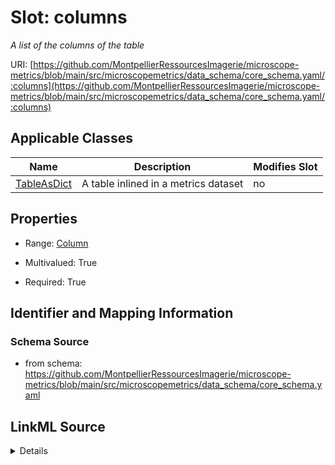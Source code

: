 # Slot: columns


_A list of the columns of the table_



URI: [https://github.com/MontpellierRessourcesImagerie/microscope-metrics/blob/main/src/microscopemetrics/data_schema/core_schema.yaml/:columns](https://github.com/MontpellierRessourcesImagerie/microscope-metrics/blob/main/src/microscopemetrics/data_schema/core_schema.yaml/:columns)



<!-- no inheritance hierarchy -->




## Applicable Classes

| Name | Description | Modifies Slot |
| --- | --- | --- |
[TableAsDict](TableAsDict.md) | A table inlined in a metrics dataset |  no  |







## Properties

* Range: [Column](Column.md)

* Multivalued: True

* Required: True





## Identifier and Mapping Information







### Schema Source


* from schema: https://github.com/MontpellierRessourcesImagerie/microscope-metrics/blob/main/src/microscopemetrics/data_schema/core_schema.yaml




## LinkML Source

<details>
```yaml
name: columns
description: A list of the columns of the table
from_schema: https://github.com/MontpellierRessourcesImagerie/microscope-metrics/blob/main/src/microscopemetrics/data_schema/core_schema.yaml
rank: 1000
multivalued: true
alias: columns
owner: TableAsDict
domain_of:
- TableAsDict
range: Column
required: true
inlined: true
inlined_as_list: false

```
</details>
